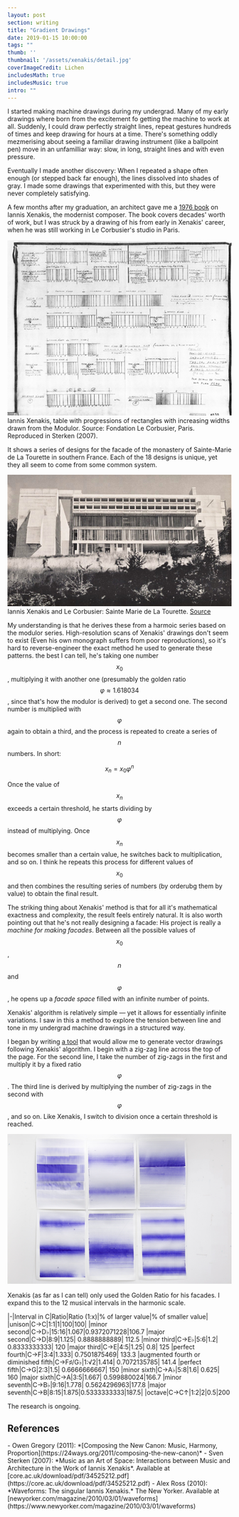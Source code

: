 ```yaml
---
layout: post
section: writing
title: "Gradient Drawings"
date: 2019-01-15 10:00:00
tags: ""
thumb: ''
thumbnail: '/assets/xenakis/detail.jpg'
coverImageCredit: Lichen
includesMath: true
includesMusic: true
intro: "" 
---
```


I started making machine drawings during my undergrad. Many of my early drawings where born from the excitement fo getting the machine to work at all. Suddenly, I could draw perfectly straight lines, repeat gestures hundreds of times and keep drawing for hours at a time. There's something oddly mezmerising about seeing a familiar drawing instrument (like a ballpoint pen) move in an unfamilliar way: slow, in long, straight lines and with even pressure.

Eventually I made another discovery: When I repeated a shape often enough (or stepped back far enough), the lines dissolved into shades of gray. I made some drawings that experimented with this, but they were never completely satisfying.

A few months after my graduation, an architect gave me a [1976 book](https://books.google.co.uk/books/about/Music_and_Architecture.html?id=fTYVAAAACAAJ&source=kp_book_description&redir_esc=y) on Iannis Xenakis, the modernist composer. The book covers decades' worth of work, but I was struck by a drawing of his from early in Xenakis' career, when he was still working in Le Corbusier's studio in Paris.

![Xenakis facade drawings](/assets/xenakis/facade.png)
Iannis Xenakis, table with progressions of rectangles with increasing widths drawn from the Modulor. Source: Fondation Le Corbusier, Paris. Reproduced in Sterken (2007).

It shows a series of designs for the facade of the monastery of Sainte-Marie de La Tourette in southern France. Each of the 18 designs is unique, yet they all seem to come from some common system.

![Xenakis facade drawings](/assets/xenakis/building.jpg)
Iannis Xenakis and Le Corbusier: Sainte Marie de La Tourette. [Source](http://thesis.arch.hku.hk/2016/musi-tecture-architecture-informed-by-music/)

My understanding is that he derives these from a harmoic series based on the modulor series. High-resolution scans of Xenakis' drawings don't seem to exist (Even his own monograph suffers from poor reproductions), so it's hard to reverse-engineer the exact method he used to generate these patterns. the best I can tell, he's taking one number $$x_0$$, multiplying it with another one (presumably the golden ratio $$\varphi \approx 1.618034$$, since that's how the modulor is derived) to get a second one. The second number is multiplied with $$\varphi$$ again to obtain a third, and the process is repeated to create a series of $$n$$ numbers. In short:

$$x_n = x_{0} \varphi^n$$

Once the value of $$x_n$$ exceeds a certain threshold, he starts dividing by $$\varphi$$ instead of multiplying. Once $$x_n$$ becomes smaller than a certain value, he switches back to multiplication, and so on. I think he repeats this process for different values of $$x_0$$ and then combines the resulting series of numbers (by orderubg them by value) to obtain the final result.

The striking thing about Xenakis' method is that for all it's mathematical exactness and complexity, the result feels entirely natural. It is also worth pointing out that he's not really designing a facade: His project is really a *machine for making facades*. Between all the possible values of $$x_0$$, $$n$$ and $$\varphi$$, he opens up a *facade space* filled with an infinite number of points.

Xenakis' algorithm is relatively simple — yet it allows for essentially infinite variations. I saw in this a method to explore the tension between line and tone in my undergrad machine drawings in a structured way.

I began by writing [a tool](https://codepen.io/maxakohler/full/WYbQqZ) that would allow me to generate vector drawings following Xenakis' algorithm. I begin with a zig-zag line across the top of the page. For the second line, I take the number of zig-zags in the first and multiply it by a fixed ratio $$\varphi$$. The third line is derived by multiplying the number of zig-zags in the second with $$\varphi$$, and so on. Like Xenakis, I switch to division once a certain threshold is reached.

![Xenakis facade drawings](/assets/xenakis/all.jpg)

Xenakis (as far as I can tell) only used the Golden Ratio for his facades. I expand this to the 12 musical intervals in the harmonic scale.

|-|Interval in C|Ratio|Ratio (1:x)|% of larger value|% of smaller value|
|unison|C→C|1:1|1|100|100|
|minor second|C→D♭|15:16|1.067|0.9372071228|106.7
|major second|C→D|8:9|1.125|	0.8888888889|	112.5
|minor third|C→E♭|5:6|1.2|	0.8333333333|	120
|major third|C→E|4:5|1.25|	0.8|	125
|perfect fourth|C→F|3:4|1.333|	0.7501875469|	133.3
|augmented fourth or diminished fifth|C→F♯/G♭|1:√2|1.414|	0.7072135785|	141.4
|perfect fifth|C→G|2:3|1.5|	0.6666666667|	150
|minor sixth|C→A♭|5:8|1.6|	0.625|	160
|major sixth|C→A|3:5|1.667|	0.599880024|166.7
|minor seventh|C→B♭|9:16|1.778|	0.5624296963|177.8
|major seventh|C→B|8:15|1.875|0.5333333333|187.5|
|octave|C→C↑|1:2|2|0.5|200

<!-- When the gradient drawings are derived from these musical intervals, they may be read as music. For instance, this drawing based on the major third:

![Major Third](/assets/xenakis/third.jpg)

can be read as:

<div markdown='0' class='music'>
X:1
L:1/4
K:C
|C _E D ^D E F ^F G ^G A ^A B C' B ^A A ^G G ^F F E ^D D ^C C|
|C ^D ^F|
</div> -->

The research is ongoing.

## References
<div class='footnotes' markdown='1'>
- Owen Gregory (2011): *[Composing the New Canon: Music, Harmony, Proportion](https://24ways.org/2011/composing-the-new-canon)*
- Sven Sterken (2007): *Music as an Art of Space: Interactions between Music and Architecture in the Work of Iannis Xenakis*. Available at [core.ac.uk/download/pdf/34525212.pdf](https://core.ac.uk/download/pdf/34525212.pdf)
- Alex Ross (2010): *Waveforms: The singular Iannis Xenakis.* The New Yorker. Available at [newyorker.com/magazine/2010/03/01/waveforms](https://www.newyorker.com/magazine/2010/03/01/waveforms)
</div>
